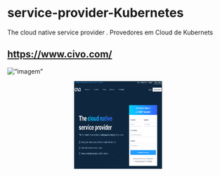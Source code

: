 # service-provider-Kubernetes
The cloud native service provider . Provedores em Cloud de Kubernets

## https://www.civo.com/


<img width=“964” alt=“imagem” src=“”>

<p align="center">
  <a href="" rel="noopener">
 <img width=200px height=200px src="https://github.com/lourranio/service-provider-Kubernetes/blob/930225a99ddfadc9f6c040ac4081396ff1b8837a/img/civo-aYdn13.png" alt="Project logo"></a>
</p>

